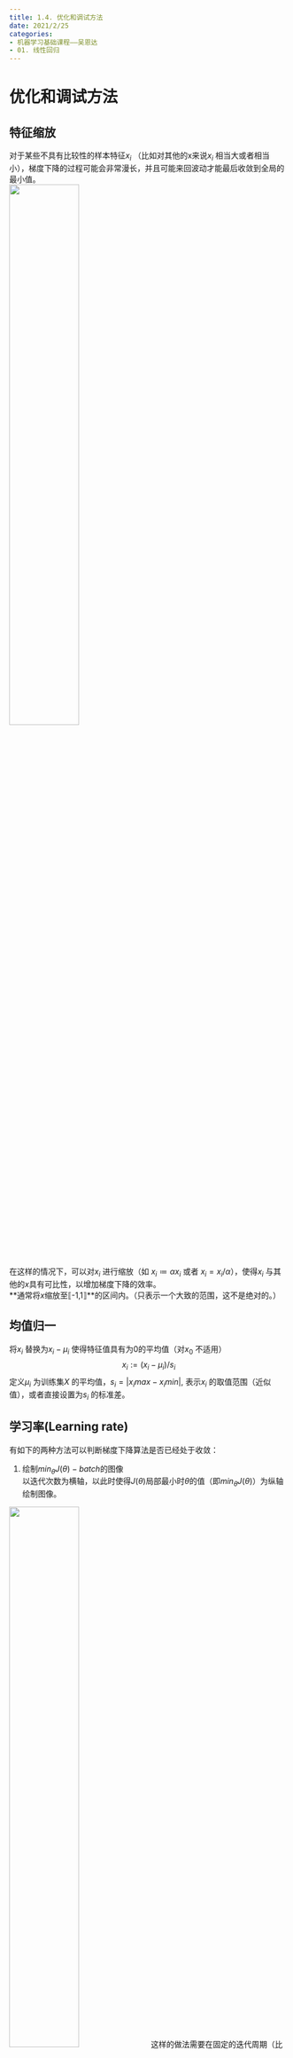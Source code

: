 ```yaml
---
title: 1.4. 优化和调试方法
date: 2021/2/25
categories: 
- 机器学习基础课程——吴恩达
- 01. 线性回归
---
```

# 优化和调试方法
## 特征缩放
对于某些不具有比较性的样本特征$x_i$ （比如对其他的x来说$x_i$ 相当大或者相当小），梯度下降的过程可能会非常漫长，并且可能来回波动才能最后收敛到全局的最小值。   
<img src = https://cdn.jsdelivr.net/gh/l61012345/Pic/img/20210822121924.png width=50%>  
在这样的情况下，可以对$x_i$ 进行缩放（如 $x_i≔αx_i$  或者 $x_i=x_i/α$），使得$x_i$ 与其他的$x$具有可比性，以增加梯度下降的效率。  
**通常将$x$缩放至⟦-1,1⟧**的区间内。（只表示一个大致的范围，这不是绝对的。）

## 均值归一
将$x_i$  替换为$x_i−μ_i$ 使得特征值具有为0的平均值（对$x_0$ 不适用）
$$x_i:=(x_i−μ_i)/s_i$$ 
定义$μ_i$  为训练集$X$ 的平均值，$s_i=|x_imax−x_imin |$, 表示$x_i$ 的取值范围（近似值），或者直接设置为$s_i$ 的标准差。

## 学习率(Learning rate)
有如下的两种方法可以判断梯度下降算法是否已经处于收敛：
1. 绘制$min_θJ(θ)-batch$的图像  
 以迭代次数为横轴，以此时使得$J(θ)$局部最小时$θ$的值（即$min_θJ(θ)$）为纵轴绘制图像。  
 <img src = https://cdn.jsdelivr.net/gh/l61012345/Pic/img/20210822121634.png width=50%>  
  这样的做法需要在固定的迭代周期（比如每迭代100次穿插）时暂停学习，并求得此时的$θ$，然后绘制图像。  
  原则：在固定的迭代周期之后$θ$的值都应该减小，这样的图像能够通过直观地表现变化率来表现梯度下降是否收敛（变化率为0）。  

2. 自动收敛测试  
如果$J(θ)$在某一次迭代之后的下降值小于某个设定好的阈值$ε$后，就能够判断算法已经达到了收敛。  
$ε$的设定具有技巧性，所以通常采取1.中的方法进行观测。  

### 常见问题
常见的α过大的$min_θJ(θ)-batch$的图像：  
- α过大,导致代价函数无法收敛  
<img src = https://cdn.jsdelivr.net/gh/l61012345/Pic/img/20210822121842.png width=50%>   
  		
- α过小，导致代价函数收敛速度过慢
